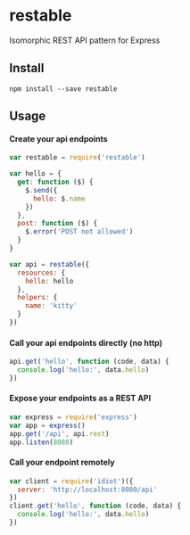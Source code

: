 # restable

Isomorphic REST API pattern for Express

## Install

```
npm install --save restable
```

## Usage

#### Create your api endpoints

```js
var restable = require('restable')

var hello = {
  get: function ($) {
    $.send({
      hello: $.name
    })
  },
  post: function ($) {
    $.error('POST not allowed')
  }
}

var api = restable({
  resources: {
    hello: hello
  },
  helpers: {
    name: 'kitty'
  }
})
```

#### Call your api endpoints directly (no http)

```js
api.get('hello', function (code, data) {
  console.log('hello:', data.hello)
})
```

#### Expose your endpoints as a REST API

```js
var express = require('express')
var app = express()
app.get('/api', api.rest)
app.listen(8080)
```

#### Call your endpoint remotely

```js
var client = require('idiot')({
  server: 'http://localhost:8080/api'
})
client.get('hello', function (code, data) {
  console.log('hello:', data.hello)
})
```
